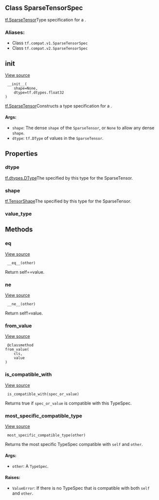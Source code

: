 ## Class SparseTensorSpec
[tf.SparseTensor](https://tensorflow.google.cn/api_docs/python/tf/sparse/SparseTensor)Type specification for a .

### Aliases:
- Class `tf.compat.v1.SparseTensorSpec`
- Class `tf.compat.v2.SparseTensorSpec`
## __init__
[View source](https://github.com/tensorflow/tensorflow/blob/r2.0/tensorflow/python/framework/sparse_tensor.py#L268-L277)


```
 __init__(
    shape=None,
    dtype=tf.dtypes.float32
)
```
[tf.SparseTensor](https://tensorflow.google.cn/api_docs/python/tf/sparse/SparseTensor)Constructs a type specification for a .

#### Args:
- `shape`: The dense `shape` of the `SparseTensor`, or `None` to allow any dense `shape`.
- `dtype`: `tf.DType` of values in the `SparseTensor`.
## Properties
### dtype
[tf.dtypes.DType](https://tensorflow.google.cn/api_docs/python/tf/dtypes/DType)The  specified by this type for the SparseTensor.

### shape
[tf.TensorShape](https://tensorflow.google.cn/api_docs/python/tf/TensorShape)The  specified by this type for the SparseTensor.

### value_type
## Methods
### __eq__
[View source](https://github.com/tensorflow/tensorflow/blob/r2.0/tensorflow/python/framework/type_spec.py#L262-L265)


```
 __eq__(other)
```
Return self==value.
### __ne__
[View source](https://github.com/tensorflow/tensorflow/blob/r2.0/tensorflow/python/framework/type_spec.py#L267-L268)


```
 __ne__(other)
```
Return self!=value.
### from_value
[View source](https://github.com/tensorflow/tensorflow/blob/r2.0/tensorflow/python/framework/sparse_tensor.py#L366-L376)


```
 @classmethod
from_value(
    cls,
    value
)
```
### is_compatible_with
[View source](https://github.com/tensorflow/tensorflow/blob/r2.0/tensorflow/python/framework/type_spec.py#L87-L102)


```
 is_compatible_with(spec_or_value)
```
Returns true if `spec_or_value` is compatible with this TypeSpec.
### most_specific_compatible_type
[View source](https://github.com/tensorflow/tensorflow/blob/r2.0/tensorflow/python/framework/type_spec.py#L104-L126)


```
 most_specific_compatible_type(other)
```
Returns the most specific TypeSpec compatible with `self` and `other`.
#### Args:
- `other`: A `TypeSpec`.
#### Raises:
- `ValueError`: If there is no TypeSpec that is compatible with both `self` and `other`.
